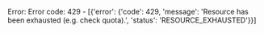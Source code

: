 Error: Error code: 429 - [{'error': {'code': 429, 'message': 'Resource has been exhausted (e.g. check quota).', 'status': 'RESOURCE_EXHAUSTED'}}]